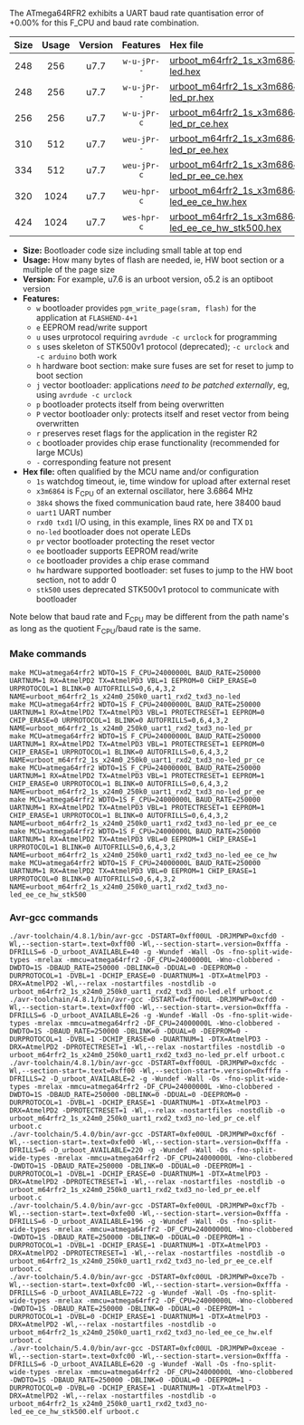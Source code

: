 The ATmega64RFR2 exhibits a UART baud rate quantisation error of +0.00% for this F_CPU and baud rate combination.

|Size|Usage|Version|Features|Hex file|
|:-:|:-:|:-:|:-:|:--|
|248|256|u7.7|`w-u-jPr--`|[urboot_m64rfr2_1s_x3m6864_38k4_uart1_rxd2_txd3_no-led.hex](https://raw.githubusercontent.com/stefanrueger/urboot.hex/main/mcus/atmega64rfr2/watchdog_1_s/external_oscillator/%2B3m686400_hz/%2B%2B38k4_baud/uart1_rxd2_txd3/no-led/urboot_m64rfr2_1s_x3m6864_38k4_uart1_rxd2_txd3_no-led.hex)|
|248|256|u7.7|`w-u-jPr--`|[urboot_m64rfr2_1s_x3m6864_38k4_uart1_rxd2_txd3_no-led_pr.hex](https://raw.githubusercontent.com/stefanrueger/urboot.hex/main/mcus/atmega64rfr2/watchdog_1_s/external_oscillator/%2B3m686400_hz/%2B%2B38k4_baud/uart1_rxd2_txd3/no-led/urboot_m64rfr2_1s_x3m6864_38k4_uart1_rxd2_txd3_no-led_pr.hex)|
|256|256|u7.7|`w-u-jPr-c`|[urboot_m64rfr2_1s_x3m6864_38k4_uart1_rxd2_txd3_no-led_pr_ce.hex](https://raw.githubusercontent.com/stefanrueger/urboot.hex/main/mcus/atmega64rfr2/watchdog_1_s/external_oscillator/%2B3m686400_hz/%2B%2B38k4_baud/uart1_rxd2_txd3/no-led/urboot_m64rfr2_1s_x3m6864_38k4_uart1_rxd2_txd3_no-led_pr_ce.hex)|
|310|512|u7.7|`weu-jPr--`|[urboot_m64rfr2_1s_x3m6864_38k4_uart1_rxd2_txd3_no-led_pr_ee.hex](https://raw.githubusercontent.com/stefanrueger/urboot.hex/main/mcus/atmega64rfr2/watchdog_1_s/external_oscillator/%2B3m686400_hz/%2B%2B38k4_baud/uart1_rxd2_txd3/no-led/urboot_m64rfr2_1s_x3m6864_38k4_uart1_rxd2_txd3_no-led_pr_ee.hex)|
|334|512|u7.7|`weu-jPr-c`|[urboot_m64rfr2_1s_x3m6864_38k4_uart1_rxd2_txd3_no-led_pr_ee_ce.hex](https://raw.githubusercontent.com/stefanrueger/urboot.hex/main/mcus/atmega64rfr2/watchdog_1_s/external_oscillator/%2B3m686400_hz/%2B%2B38k4_baud/uart1_rxd2_txd3/no-led/urboot_m64rfr2_1s_x3m6864_38k4_uart1_rxd2_txd3_no-led_pr_ee_ce.hex)|
|320|1024|u7.7|`weu-hpr-c`|[urboot_m64rfr2_1s_x3m6864_38k4_uart1_rxd2_txd3_no-led_ee_ce_hw.hex](https://raw.githubusercontent.com/stefanrueger/urboot.hex/main/mcus/atmega64rfr2/watchdog_1_s/external_oscillator/%2B3m686400_hz/%2B%2B38k4_baud/uart1_rxd2_txd3/no-led/urboot_m64rfr2_1s_x3m6864_38k4_uart1_rxd2_txd3_no-led_ee_ce_hw.hex)|
|424|1024|u7.7|`wes-hpr-c`|[urboot_m64rfr2_1s_x3m6864_38k4_uart1_rxd2_txd3_no-led_ee_ce_hw_stk500.hex](https://raw.githubusercontent.com/stefanrueger/urboot.hex/main/mcus/atmega64rfr2/watchdog_1_s/external_oscillator/%2B3m686400_hz/%2B%2B38k4_baud/uart1_rxd2_txd3/no-led/urboot_m64rfr2_1s_x3m6864_38k4_uart1_rxd2_txd3_no-led_ee_ce_hw_stk500.hex)|

- **Size:** Bootloader code size including small table at top end
- **Usage:** How many bytes of flash are needed, ie, HW boot section or a multiple of the page size
- **Version:** For example, u7.6 is an urboot version, o5.2 is an optiboot version
- **Features:**
  + `w` bootloader provides `pgm_write_page(sram, flash)` for the application at `FLASHEND-4+1`
  + `e` EEPROM read/write support
  + `u` uses urprotocol requiring `avrdude -c urclock` for programming
  + `s` uses skeleton of STK500v1 protocol (deprecated); `-c urclock` and `-c arduino` both work
  + `h` hardware boot section: make sure fuses are set for reset to jump to boot section
  + `j` vector bootloader: applications *need to be patched externally*, eg, using `avrdude -c urclock`
  + `p` bootloader protects itself from being overwritten
  + `P` vector bootloader only: protects itself and reset vector from being overwritten
  + `r` preserves reset flags for the application in the register R2
  + `c` bootloader provides chip erase functionality (recommended for large MCUs)
  + `-` corresponding feature not present
- **Hex file:** often qualified by the MCU name and/or configuration
  + `1s` watchdog timeout, ie, time window for upload after external reset
  + `x3m6864` is F<sub>CPU</sub> of an external oscillator, here 3.6864 MHz
  + `38k4` shows the fixed communication baud rate, here 38400 baud
  + `uart1` UART number
  + `rxd0 txd1` I/O using, in this example, lines RX `D0` and TX `D1`
  + `no-led` bootloader does not operate LEDs
  + `pr` vector bootloader protecting the reset vector
  + `ee` bootloader supports EEPROM read/write
  + `ce` bootloader provides a chip erase command
  + `hw` hardware supported bootloader: set fuses to jump to the HW boot section, not to addr 0
  + `stk500` uses deprecated STK500v1 protocol to communicate with bootloader


Note below that baud rate and F<sub>CPU</sub> may be different from the path name's as long as the quotient F<sub>CPU</sub>/baud rate is the same.

### Make commands
```
make MCU=atmega64rfr2 WDTO=1S F_CPU=24000000L BAUD_RATE=250000 UARTNUM=1 RX=AtmelPD2 TX=AtmelPD3 VBL=1 EEPROM=0 CHIP_ERASE=0 URPROTOCOL=1 BLINK=0 AUTOFRILLS=0,6,4,3,2 NAME=urboot_m64rfr2_1s_x24m0_250k0_uart1_rxd2_txd3_no-led
make MCU=atmega64rfr2 WDTO=1S F_CPU=24000000L BAUD_RATE=250000 UARTNUM=1 RX=AtmelPD2 TX=AtmelPD3 VBL=1 PROTECTRESET=1 EEPROM=0 CHIP_ERASE=0 URPROTOCOL=1 BLINK=0 AUTOFRILLS=0,6,4,3,2 NAME=urboot_m64rfr2_1s_x24m0_250k0_uart1_rxd2_txd3_no-led_pr
make MCU=atmega64rfr2 WDTO=1S F_CPU=24000000L BAUD_RATE=250000 UARTNUM=1 RX=AtmelPD2 TX=AtmelPD3 VBL=1 PROTECTRESET=1 EEPROM=0 CHIP_ERASE=1 URPROTOCOL=1 BLINK=0 AUTOFRILLS=0,6,4,3,2 NAME=urboot_m64rfr2_1s_x24m0_250k0_uart1_rxd2_txd3_no-led_pr_ce
make MCU=atmega64rfr2 WDTO=1S F_CPU=24000000L BAUD_RATE=250000 UARTNUM=1 RX=AtmelPD2 TX=AtmelPD3 VBL=1 PROTECTRESET=1 EEPROM=1 CHIP_ERASE=0 URPROTOCOL=1 BLINK=0 AUTOFRILLS=0,6,4,3,2 NAME=urboot_m64rfr2_1s_x24m0_250k0_uart1_rxd2_txd3_no-led_pr_ee
make MCU=atmega64rfr2 WDTO=1S F_CPU=24000000L BAUD_RATE=250000 UARTNUM=1 RX=AtmelPD2 TX=AtmelPD3 VBL=1 PROTECTRESET=1 EEPROM=1 CHIP_ERASE=1 URPROTOCOL=1 BLINK=0 AUTOFRILLS=0,6,4,3,2 NAME=urboot_m64rfr2_1s_x24m0_250k0_uart1_rxd2_txd3_no-led_pr_ee_ce
make MCU=atmega64rfr2 WDTO=1S F_CPU=24000000L BAUD_RATE=250000 UARTNUM=1 RX=AtmelPD2 TX=AtmelPD3 VBL=0 EEPROM=1 CHIP_ERASE=1 URPROTOCOL=1 BLINK=0 AUTOFRILLS=0,6,4,3,2 NAME=urboot_m64rfr2_1s_x24m0_250k0_uart1_rxd2_txd3_no-led_ee_ce_hw
make MCU=atmega64rfr2 WDTO=1S F_CPU=24000000L BAUD_RATE=250000 UARTNUM=1 RX=AtmelPD2 TX=AtmelPD3 VBL=0 EEPROM=1 CHIP_ERASE=1 URPROTOCOL=0 BLINK=0 AUTOFRILLS=0,6,4,3,2 NAME=urboot_m64rfr2_1s_x24m0_250k0_uart1_rxd2_txd3_no-led_ee_ce_hw_stk500
```

### Avr-gcc commands
```
./avr-toolchain/4.8.1/bin/avr-gcc -DSTART=0xff00UL -DRJMPWP=0xcfd0 -Wl,--section-start=.text=0xff00 -Wl,--section-start=.version=0xfffa -DFRILLS=6 -D_urboot_AVAILABLE=40 -g -Wundef -Wall -Os -fno-split-wide-types -mrelax -mmcu=atmega64rfr2 -DF_CPU=24000000L -Wno-clobbered -DWDTO=1S -DBAUD_RATE=250000 -DBLINK=0 -DDUAL=0 -DEEPROM=0 -DURPROTOCOL=1 -DVBL=1 -DCHIP_ERASE=0 -DUARTNUM=1 -DTX=AtmelPD3 -DRX=AtmelPD2 -Wl,--relax -nostartfiles -nostdlib -o urboot_m64rfr2_1s_x24m0_250k0_uart1_rxd2_txd3_no-led.elf urboot.c
./avr-toolchain/4.8.1/bin/avr-gcc -DSTART=0xff00UL -DRJMPWP=0xcfd0 -Wl,--section-start=.text=0xff00 -Wl,--section-start=.version=0xfffa -DFRILLS=6 -D_urboot_AVAILABLE=26 -g -Wundef -Wall -Os -fno-split-wide-types -mrelax -mmcu=atmega64rfr2 -DF_CPU=24000000L -Wno-clobbered -DWDTO=1S -DBAUD_RATE=250000 -DBLINK=0 -DDUAL=0 -DEEPROM=0 -DURPROTOCOL=1 -DVBL=1 -DCHIP_ERASE=0 -DUARTNUM=1 -DTX=AtmelPD3 -DRX=AtmelPD2 -DPROTECTRESET=1 -Wl,--relax -nostartfiles -nostdlib -o urboot_m64rfr2_1s_x24m0_250k0_uart1_rxd2_txd3_no-led_pr.elf urboot.c
./avr-toolchain/4.8.1/bin/avr-gcc -DSTART=0xff00UL -DRJMPWP=0xcfdc -Wl,--section-start=.text=0xff00 -Wl,--section-start=.version=0xfffa -DFRILLS=2 -D_urboot_AVAILABLE=2 -g -Wundef -Wall -Os -fno-split-wide-types -mrelax -mmcu=atmega64rfr2 -DF_CPU=24000000L -Wno-clobbered -DWDTO=1S -DBAUD_RATE=250000 -DBLINK=0 -DDUAL=0 -DEEPROM=0 -DURPROTOCOL=1 -DVBL=1 -DCHIP_ERASE=1 -DUARTNUM=1 -DTX=AtmelPD3 -DRX=AtmelPD2 -DPROTECTRESET=1 -Wl,--relax -nostartfiles -nostdlib -o urboot_m64rfr2_1s_x24m0_250k0_uart1_rxd2_txd3_no-led_pr_ce.elf urboot.c
./avr-toolchain/5.4.0/bin/avr-gcc -DSTART=0xfe00UL -DRJMPWP=0xcf6f -Wl,--section-start=.text=0xfe00 -Wl,--section-start=.version=0xfffa -DFRILLS=6 -D_urboot_AVAILABLE=220 -g -Wundef -Wall -Os -fno-split-wide-types -mrelax -mmcu=atmega64rfr2 -DF_CPU=24000000L -Wno-clobbered -DWDTO=1S -DBAUD_RATE=250000 -DBLINK=0 -DDUAL=0 -DEEPROM=1 -DURPROTOCOL=1 -DVBL=1 -DCHIP_ERASE=0 -DUARTNUM=1 -DTX=AtmelPD3 -DRX=AtmelPD2 -DPROTECTRESET=1 -Wl,--relax -nostartfiles -nostdlib -o urboot_m64rfr2_1s_x24m0_250k0_uart1_rxd2_txd3_no-led_pr_ee.elf urboot.c
./avr-toolchain/5.4.0/bin/avr-gcc -DSTART=0xfe00UL -DRJMPWP=0xcf7b -Wl,--section-start=.text=0xfe00 -Wl,--section-start=.version=0xfffa -DFRILLS=6 -D_urboot_AVAILABLE=196 -g -Wundef -Wall -Os -fno-split-wide-types -mrelax -mmcu=atmega64rfr2 -DF_CPU=24000000L -Wno-clobbered -DWDTO=1S -DBAUD_RATE=250000 -DBLINK=0 -DDUAL=0 -DEEPROM=1 -DURPROTOCOL=1 -DVBL=1 -DCHIP_ERASE=1 -DUARTNUM=1 -DTX=AtmelPD3 -DRX=AtmelPD2 -DPROTECTRESET=1 -Wl,--relax -nostartfiles -nostdlib -o urboot_m64rfr2_1s_x24m0_250k0_uart1_rxd2_txd3_no-led_pr_ee_ce.elf urboot.c
./avr-toolchain/5.4.0/bin/avr-gcc -DSTART=0xfc00UL -DRJMPWP=0xce7b -Wl,--section-start=.text=0xfc00 -Wl,--section-start=.version=0xfffa -DFRILLS=6 -D_urboot_AVAILABLE=722 -g -Wundef -Wall -Os -fno-split-wide-types -mrelax -mmcu=atmega64rfr2 -DF_CPU=24000000L -Wno-clobbered -DWDTO=1S -DBAUD_RATE=250000 -DBLINK=0 -DDUAL=0 -DEEPROM=1 -DURPROTOCOL=1 -DVBL=0 -DCHIP_ERASE=1 -DUARTNUM=1 -DTX=AtmelPD3 -DRX=AtmelPD2 -Wl,--relax -nostartfiles -nostdlib -o urboot_m64rfr2_1s_x24m0_250k0_uart1_rxd2_txd3_no-led_ee_ce_hw.elf urboot.c
./avr-toolchain/5.4.0/bin/avr-gcc -DSTART=0xfc00UL -DRJMPWP=0xceae -Wl,--section-start=.text=0xfc00 -Wl,--section-start=.version=0xfffa -DFRILLS=6 -D_urboot_AVAILABLE=620 -g -Wundef -Wall -Os -fno-split-wide-types -mrelax -mmcu=atmega64rfr2 -DF_CPU=24000000L -Wno-clobbered -DWDTO=1S -DBAUD_RATE=250000 -DBLINK=0 -DDUAL=0 -DEEPROM=1 -DURPROTOCOL=0 -DVBL=0 -DCHIP_ERASE=1 -DUARTNUM=1 -DTX=AtmelPD3 -DRX=AtmelPD2 -Wl,--relax -nostartfiles -nostdlib -o urboot_m64rfr2_1s_x24m0_250k0_uart1_rxd2_txd3_no-led_ee_ce_hw_stk500.elf urboot.c
```

